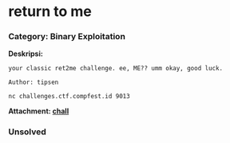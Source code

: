 # return to me
### Category: Binary Exploitation

**Deskripsi:**
```
your classic ret2me challenge. ee, ME?? umm okay, good luck.

Author: tipsen

nc challenges.ctf.compfest.id 9013
```
**Attachment: [chall]()**

### Unsolved
